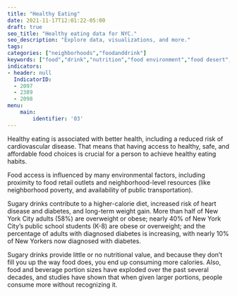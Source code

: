 ```yaml
---
title: "Healthy Eating"
date: 2021-11-17T12:01:22-05:00
draft: true
seo_title: "Healthy eating data for NYC."
seo_description: "Explore data, visualizations, and more."
tags: 
categories: ["neighborhoods","foodanddrink"]
keywords: ["food","drink","nutrition","food environment","food desert","sugary drinks","soda","neighborhoods"]
indicators:
- header: null
  IndicatorID:
  - 2097
  - 2389
  - 2098
menu:
    main:
        identifier: '03'
---
```


Healthy eating is associated with better health, including a reduced risk of cardiovascular disease. That means that having access to healthy, safe, and affordable food choices is crucial for a person to achieve healthy eating habits. 

Food access is influenced by many environmental factors, including proximity to food retail outlets and neighborhood-level resources (like neighborhood poverty, and availability of public transportation).

Sugary drinks contribute to a higher-calorie diet, increased risk of heart disease and diabetes, and long-term weight gain. More than half of New York City adults (58%) are overweight or obese; nearly 40% of New York City’s public school students (K-8) are obese or overweight; and the percentage of adults with diagnosed diabetes is increasing, with nearly 10% of New Yorkers now diagnosed with diabetes.

Sugary drinks provide little or no nutritional value, and because they don’t fill you up the way food does, you end up consuming more calories. Also, food and beverage portion sizes have exploded over the past several decades, and studies have shown that when given larger portions, people consume more without recognizing it.